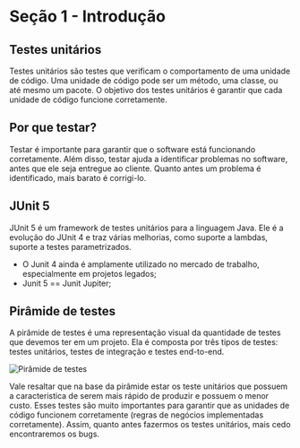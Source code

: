 # Seção 1 - Introdução

## Testes unitários
Testes unitários são testes que verificam o comportamento de uma unidade de código. Uma unidade de código pode ser um método, uma classe, ou até mesmo um pacote. 
O objetivo dos testes unitários é garantir que cada unidade de código funcione corretamente.

## Por que testar?
Testar é importante para garantir que o software está funcionando corretamente.
Além disso, testar ajuda a identificar problemas no software, antes que ele seja entregue ao cliente.
Quanto antes um problema é identificado, mais barato é corrigi-lo.

## JUnit 5 
JUnit 5 é um framework de testes unitários para a linguagem Java. Ele é a evolução do JUnit 4 e traz várias melhorias, como suporte a lambdas, suporte a testes parametrizados. 
- O Junit 4 ainda é amplamente utilizado no mercado de trabalho, especialmente em projetos legados;
- Junit 5 == Junit Jupiter;

## Pirâmide de testes
A pirâmide de testes é uma representação visual da quantidade de testes que devemos ter em um projeto. Ela é composta por três tipos de testes: testes unitários, testes de integração e testes end-to-end.

![Pirâmide de testes](https://devporai.com.br/wp-content/uploads/2020/02/Pir%C3%A2mide-testes.png)

Vale resaltar que na base da pirâmide estar os teste unitários que possuem a caracteristica de serem mais rápido de produzir e possuem o menor custo.
Esses testes são muito importantes para garantir que as unidades de código funcionem corretamente (regras de negócios implementadas corretamente). Assim, quanto antes fazermos os testes unitários, mais cedo encontraremos os bugs.